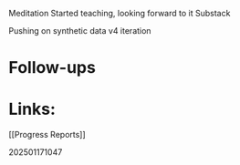 
Meditation
Started teaching, looking forward to it
Substack

Pushing on synthetic data
v4 iteration



# Follow-ups


# Links: 
[[Progress Reports]]



202501171047
